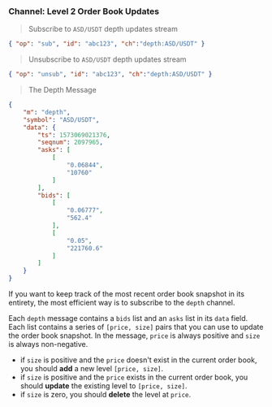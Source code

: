 ### Channel: Level 2 Order Book Updates

> Subscribe to `ASD/USDT` depth updates stream

```json
{ "op": "sub", "id": "abc123", "ch":"depth:ASD/USDT" }
```

> Unsubscribe to `ASD/USDT` depth updates stream

```json
{ "op": "unsub", "id": "abc123", "ch":"depth:ASD/USDT" }
```

> The Depth Message 

```json
{
    "m": "depth",
    "symbol": "ASD/USDT",
    "data": {
        "ts": 1573069021376,
        "seqnum": 2097965,
        "asks": [
            [
                "0.06844",
                "10760"
            ]
        ],
        "bids": [
            [
                "0.06777",
                "562.4"
            ],
            [
                "0.05",
                "221760.6"
            ]
        ]
    }
}
```

If you want to keep track of the most recent order book snapshot in its entirety, the most efficient way is to subscribe to the `depth` channel. 

Each `depth` message contains a `bids` list and an `asks` list in its `data` field. Each list contains a series of `[price, size]` pairs that 
you can use to update the order book snapshot. In the message, `price` is always positive and `size` is always non-negative. 

* if `size` is positive and the `price` doesn't exist in the current order book, you should **add** a new level `[price, size]`. 
* if `size` is positive and the `price` exists in the current order book, you should **update** the existing level to `[price, size]`. 
* if `size` is zero, you should **delete** the level at `price`. 
